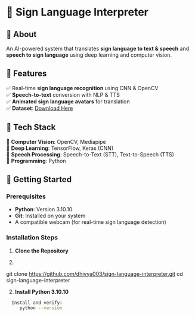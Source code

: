 # 👐 Sign Language Interpreter

## 📜 About  
An AI-powered system that translates **sign language to text & speech** and **speech to sign language** using deep learning and computer vision.  

## 🎯 Features  
✅ Real-time **sign language recognition** using CNN & OpenCV  
✅ **Speech-to-text** conversion with NLP & TTS  
✅ **Animated sign language avatars** for translation  
✅ **Dataset**: [Download Here](https://drive.google.com/file/d/1rQRkPkvxwelO-W8o0ZsbV8YzIipGfqMb/view?usp=sharing)  

## 📂 Tech Stack  
🔹 **Computer Vision**: OpenCV, Mediapipe  
🔹 **Deep Learning**: TensorFlow, Keras (CNN)  
🔹 **Speech Processing**: Speech-to-Text (STT), Text-to-Speech (TTS)  
🔹 **Programming**: Python  

## 🚀 Getting Started  

### Prerequisites  
- **Python**: Version 3.10.10  
- **Git**: Installed on your system  
- A compatible webcam (for real-time sign language detection)  

### Installation Steps  
1. **Clone the Repository**
2. ```bash
git clone https://github.com/dhivya003/sign-language-interpreter.git
cd sign-language-interpreter

2. **Install Python 3.10.10**
 ```bash
   Install and verify:
      python --version



